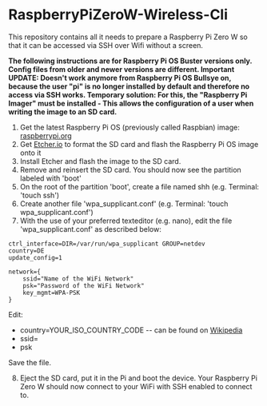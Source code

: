 # RaspberryPiZeroW-Wireless-Cli
This repository contains all it needs to prepare a Raspberry Pi Zero W so that it can be accessed via SSH over Wifi without a screen.

**The following instructions are for Raspberry Pi OS Buster versions only. 
Config files from older and newer versions are different. Important UPDATE: Doesn't work anymore from Raspberry Pi OS Bullsye on, because the user "pi" is no longer installed by default and therefore no access via SSH works. Temporary solution: For this, the "Raspberry Pi Imager" must be installed - This allows the configuration of a user when writing the image to an SD card.**

1. Get the latest Raspberry Pi OS (previously called Raspbian) image: [raspberrypi.org](https://www.raspberrypi.org/downloads/raspberry-pi-os/) 
2. Get [Etcher.io](https://etcher.io) to format the SD card and flash the Raspberry Pi OS image onto it
3. Install Etcher and flash the image to the SD card.
4. Remove and reinsert the SD card. You should now see the partition labeled with 'boot'
5. On the root of the partition 'boot', create a file named shh (e.g. Terminal: 'touch ssh')
6. Create another file 'wpa_supplicant.conf' (e.g. Terminal: 'touch wpa_supplicant.conf')
7. With the use of your preferred texteditor (e.g. nano), edit the file 'wpa_supplicant.conf' as described below:

```
ctrl_interface=DIR=/var/run/wpa_supplicant GROUP=netdev
country=DE
update_config=1

network={
    ssid="Name of the WiFi Network"
    psk="Password of the WiFi Network"
    key_mgmt=WPA-PSK
}
```

Edit: 
- country=YOUR_ISO_COUNTRY_CODE -- can be found on [Wikipedia](https://en.wikipedia.org/wiki/ISO_3166-1)
- ssid=
- psk

Save the file.

8. Eject the SD card, put it in the Pi and boot the device. Your Raspberry Pi Zero W should now connect to your WiFi with SSH enabled to connect to.
